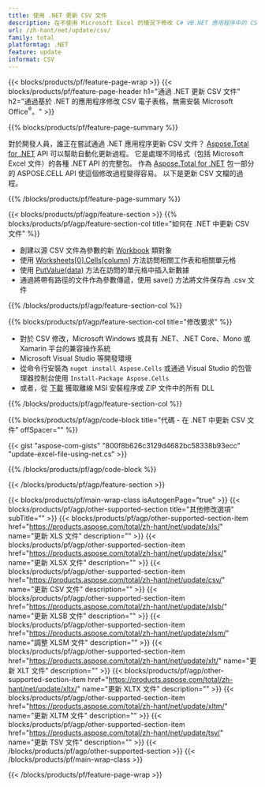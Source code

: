 ```yaml
---
title: 使用 .NET 更新 CSV 文件
description: 在不使用 Microsoft Excel 的情況下修改 C# VB.NET 應用程序中的 CSV 文檔。 
url: /zh-hant/net/update/csv/
family: total
platformtag: .NET
feature: update
informat: CSV
---
```

{{< blocks/products/pf/feature-page-wrap >}}
{{< blocks/products/pf/feature-page-header h1="通過 .NET 更新 CSV 文件" h2="通過基於 .NET 的應用程序修改 CSV 電子表格，無需安裝 Microsoft Office<sup>&reg;</sup>。" >}}

{{% blocks/products/pf/feature-page-summary %}}

對於開發人員，誰正在嘗試通過 .NET 應用程序更新 CSV 文件？ [Aspose.Total for .NET](https://products.aspose.com/total/net/) API 可以幫助自動化更新過程。 它是處理不同格式（包括 Microsoft Excel 文件）的各種 .NET API 的完整包。 作為 [Aspose.Total for .NET](https://products.aspose.com/total/net/) 包一部分的 ASPOSE.CELL API 使這個修改過程變得容易。 以下是更新 CSV 文檔的過程。

{{% /blocks/products/pf/feature-page-summary %}}

{{< blocks/products/pf/agp/feature-section >}}
{{% blocks/products/pf/agp/feature-section-col title="如何在 .NET 中更新 CSV 文件" %}}

- 創建以源 CSV 文件為參數的新 [Workbook](https://reference.aspose.com/cells/net/aspose.cells/workbook/) 類對象
- 使用 [Worksheets[0].Cells[column]](https://reference.aspose.com/cells/net/aspose.cells/worksheet/cells/) 方法訪問相關工作表和相關單元格
- 使用 [PutValue(data)](https://reference.aspose.com/cells/net/aspose.cells/cell/putvalue/) 方法在訪問的單元格中插入新數據
- 通過將帶有路徑的文件作為參數傳遞，使用 save() 方法將文件保存為 .csv 文件

{{% /blocks/products/pf/agp/feature-section-col %}}

{{% blocks/products/pf/agp/feature-section-col title="修改要求" %}}

- 對於 CSV 修改，Microsoft Windows 或具有 .NET、.NET Core、Mono 或 Xamarin 平台的兼容操作系統
- Microsoft Visual Studio 等開發環境 
- 從命令行安裝為 ```nuget install Aspose.Cells``` 或通過 Visual Studio 的包管理器控制台使用 ```Install-Package Aspose.Cells```
- 或者，從 [下載](https://downloads.aspose.com/cells/net) 獲取離線 MSI 安裝程序或 ZIP 文件中的所有 DLL

{{% /blocks/products/pf/agp/feature-section-col %}}

{{% blocks/products/pf/agp/code-block title="代碼 - 在 .NET 中更新 CSV 文件" offSpacer="" %}}

{{< gist "aspose-com-gists" "800f8b626c3129d4682bc58338b93ecc" "update-excel-file-using-net.cs" >}}

{{% /blocks/products/pf/agp/code-block %}}

{{< /blocks/products/pf/agp/feature-section >}}

{{< blocks/products/pf/main-wrap-class isAutogenPage="true" >}}
{{< blocks/products/pf/agp/other-supported-section title="其他修改選項" subTitle="" >}}
{{< blocks/products/pf/agp/other-supported-section-item href="https://products.aspose.com/total/zh-hant/net/update/xls/" name="更新 XLS 文件" description="" >}}
{{< blocks/products/pf/agp/other-supported-section-item href="https://products.aspose.com/total/zh-hant/net/update/xlsx/" name="更新 XLSX 文件" description="" >}}
{{< blocks/products/pf/agp/other-supported-section-item href="https://products.aspose.com/total/zh-hant/net/update/csv/" name="更新 CSV 文件" description="" >}}
{{< blocks/products/pf/agp/other-supported-section-item href="https://products.aspose.com/total/zh-hant/net/update/xlsb/" name="更新 XLSB 文件" description="" >}}
{{< blocks/products/pf/agp/other-supported-section-item href="https://products.aspose.com/total/zh-hant/net/update/xlsm/" name="調整 XLSM 文件" description="" >}}
{{< blocks/products/pf/agp/other-supported-section-item href="https://products.aspose.com/total/zh-hant/net/update/xlt/" name="更新 XLT 文件" description="" >}}
{{< blocks/products/pf/agp/other-supported-section-item href="https://products.aspose.com/total/zh-hant/net/update/xltx/" name="更新 XLTX 文件" description="" >}}
{{< blocks/products/pf/agp/other-supported-section-item href="https://products.aspose.com/total/zh-hant/net/update/xltm/" name="更新 XLTM 文件" description="" >}}
{{< blocks/products/pf/agp/other-supported-section-item href="https://products.aspose.com/total/zh-hant/net/update/tsv/" name="更新 TSV 文件" description="" >}}
{{< /blocks/products/pf/agp/other-supported-section >}}
{{< /blocks/products/pf/main-wrap-class >}}

{{< /blocks/products/pf/feature-page-wrap >}}